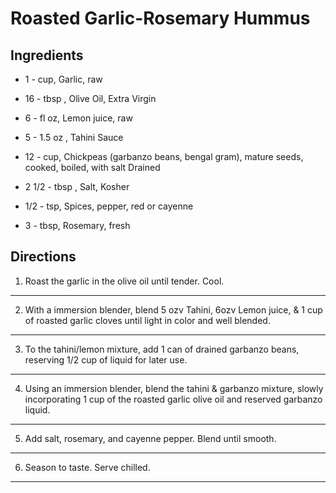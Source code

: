 # Roasted Garlic-Rosemary Hummus

## Ingredients

- 1 - cup, Garlic, raw

- 16 - tbsp , Olive Oil, Extra Virgin

- 6 - fl oz, Lemon juice, raw

- 5 - 1.5 oz , Tahini Sauce

- 12 - cup, Chickpeas (garbanzo beans, bengal gram), mature seeds, cooked, boiled, with salt Drained

- 2 1/2 - tbsp , Salt, Kosher

- 1/2 - tsp, Spices, pepper, red or cayenne

- 3 - tbsp, Rosemary, fresh

## Directions

1. Roast the garlic in the olive oil until tender. Cool.
---
2. With a immersion blender, blend 5 ozv Tahini, 6ozv Lemon juice, & 1 cup of roasted garlic cloves until light in color and well blended.
---
3. To the tahini/lemon mixture, add 1 can of drained garbanzo beans, reserving 1/2 cup of liquid for later use.
---
4. Using an immersion blender, blend the tahini & garbanzo mixture, slowly incorporating 1 cup of the roasted garlic olive oil and reserved garbanzo liquid.
---
5. Add salt, rosemary, and cayenne pepper. Blend until smooth.
---
6. Season to taste. Serve chilled.
---
